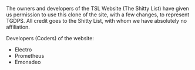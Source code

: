 The owners and developers of the TSL Website (The Shitty List) have given us permission to use this clone of the site, with a few changes, to represent TGDPS. All credit goes to the Shitty List, with whom we have absolutely no affiliation.

Developers (Coders) of the website:
- Electro
- Prometheus
- Emonadeo
